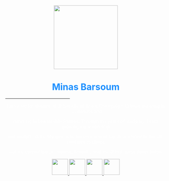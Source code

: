 


 <br>

<br>

 


<center><img id= "im" src="https://user-images.githubusercontent.com/60366288/76258354-62d83200-6221-11ea-9a11-4392be138f7f.png" width="200"></center>

<div class="bio">
  <center><h1 style="color:dodgerblue;">Minas Barsoum</h1></center>
 <HR WIDTH="40%" ALIGN=CENTER>



<center> <p style="color:white;">I am a senior student at University of Ilinois Champaign-Urbana majoring in Economics and</p></center>
<center> <p style="color:white;">minoring in Leadership Studies.  Through my years of studying, I kept growing my leadership</p></center>
<center> <p style="color:white;">and analytic skills.  My goal is to become one of top data analyst in the US. Feel free to check</p></center>
<center> <p style="color:white;">out my current blogs, resume, linkedIn, and my Github page down below</p></center>
 

 

<p align="center"><a href=project.html><img id="im" src=" https://user-images.githubusercontent.com/60366288/76265911-c9664b80-6233-11ea-9ba1-180a1f47c7b6.png" width="50">
 <a href=Minas.Barsoum.Resume.pdf><img id="im" src=" https://user-images.githubusercontent.com/60366288/76266116-74770500-6234-11ea-8664-e750552315fa.jpg" width="50">
<a href=http://www.linkedin.com/in/minasbarsoum><img id="im" src="https://user-images.githubusercontent.com/60366288/76196166-bd3ca880-61b7-11ea-920e-4aaefe322cfe.png" width="50">
<a href=https://github.com/minasbarsoum><img id="im" src="https://user-images.githubusercontent.com/60366288/76257454-b9dd0780-621f-11ea-94ea-2e13ecfecf39.png" width="50"></a>

 



 
<style>
body {
  background-image: url('https://user-images.githubusercontent.com/60366288/76260625-396dd500-6226-11ea-845d-12753d0cccaa.jpg');
  background-repeat: no-repeat;
  background-attachment: fixed; 
  background-size: 100% 100%;
}
</style>

  




   
